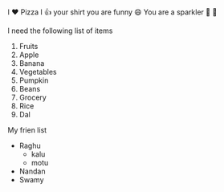 I ❤️ Pizza
I 👍 your shirt
you are funny 😄
You are a sparkler 🎇
🎉


I need the following list of items
1. Fruits
  1. Apple
  2. Banana 
3. Vegetables
  1. Pumpkin
  2. Beans
5. Grocery
  1. Rice
  2. Dal


My frien list
* Raghu
  * kalu
  * motu
* Nandan
* Swamy
